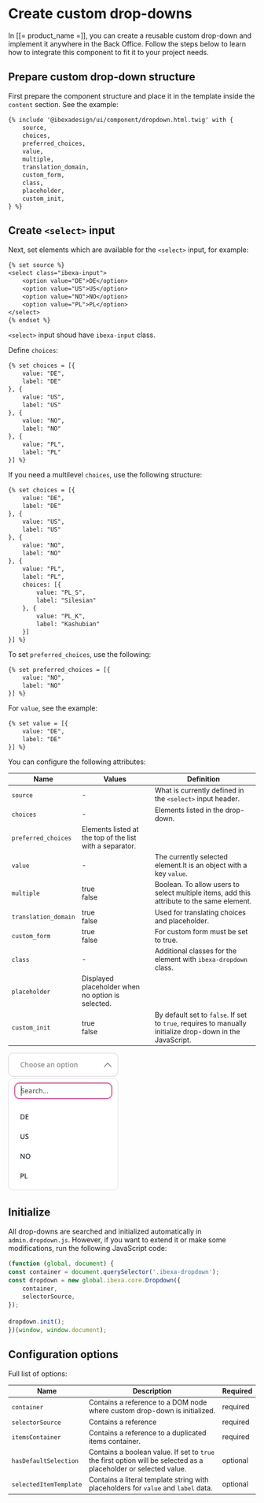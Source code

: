 # Create custom drop-downs

In [[= product_name =]], you can create a reusable custom drop-down and implement it anywhere in the Back Office.
Follow the steps below to learn how to integrate this component to fit it to your project needs.

## Prepare custom drop-down structure

First prepare the component structure and place it in the template inside the `content` section. See the example:

```twig
{% include '@ibexadesign/ui/component/dropdown.html.twig' with {
    source,
    choices,
    preferred_choices,
    value,
    multiple,
    translation_domain,
    custom_form,
    class,
    placeholder,
    custom_init,
} %}
```

## Create `<select>` input

Next, set elements which are available for the `<select>` input, for example:

```twig
{% set source %}
<select class="ibexa-input">
    <option value="DE">DE</option>
    <option value="US">US</option>
    <option value="NO">NO</option>
    <option value="PL">PL</option>
</select>
{% endset %}
```

 `<select>` input shoud have `ibexa-input` class.

Define `choices`:

```twig
{% set choices = [{
    value: "DE",
    label: "DE"
}, {
    value: "US",
    label: "US"
}, {
    value: "NO",
    label: "NO"
}, {
    value: "PL",
    label: "PL"
}] %}
```

If you need a multilevel `choices`, use the following structure:

```twig
{% set choices = [{
    value: "DE",
    label: "DE"
}, {
    value: "US",
    label: "US"
}, {
    value: "NO",
    label: "NO"
}, {
    value: "PL",
    label: "PL",
    choices: [{
        value: "PL_S",
        label: "Silesian"
    }, {
        value: "PL_K",
        label: "Kashubian"
    }]
}] %}
```

To set `preferred_choices`, use the following:

```twig
{% set preferred_choices = [{
    value: "NO",
    label: "NO"
}] %}
```

For `value`, see the example:

```twig
{% set value = [{
    value: "DE",
    label: "DE"
}] %}
```

You can configure the following attributes:

Name|Values|Definition|
|---|------|----------|
|`source`| - |What is currently defined in the `<select>` input header.|
|`choices`| - |Elements listed in the drop-down.|
|`preferred_choices`|Elements listed at the top of the list with a separator.|
|`value`|-|The currently selected element.It is an object with a key `value`. |
|`multiple`| true</br>false|Boolean. To allow users to select multiple items, add this attribute to the same element.|
|`translation_domain`|true</br>false|Used for translating choices and placeholder.|
|`custom_form`|true</br>false|For custom form must be set to true.|
|`class`| - |Additional classes for the element with `ibexa-dropdown` class.|
`placeholder`|Displayed placeholder when no option is selected.|
|`custom_init`|true</br>false|By default set to `false`. If set to `true`, requires to manually initialize drop-down in the JavaScript.|

![Drop-down expanded state](img/dropdown_expanded_state.png)

## Initialize

All drop-downs are searched and initialized automatically in `admin.dropdown.js`. However, if you want to extend it or make some modifications, run the following JavaScript code:

```javascript
(function (global, document) {
const container = document.querySelector('.ibexa-dropdown');
const dropdown = new global.ibexa.core.Dropdown({
    container,
    selectorSource,
});

dropdown.init();
})(window, window.document);
```

## Configuration options

Full list of options:

|Name|Description|Required|
|----|-----------|--------|
|`container`|Contains a reference to a DOM node where custom drop-down is initialized.|required|
|`selectorSource`|Contains a reference |required|
|`itemsContainer`|Contains a reference to a duplicated items container.|required|
|`hasDefaultSelection`|Contains a boolean value. If set to `true` the first option will be selected as a placeholder or selected value.|optional|
|`selectedItemTemplate`|Contains a literal template string with placeholders for `value` and `label` data.|optional|